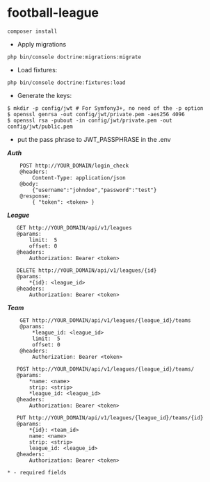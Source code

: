 # football-league

````
composer install
````

- Apply migrations
````
php bin/console doctrine:migrations:migrate
````
- Load fixtures:
````
php bin/console doctrine:fixtures:load
````

- Generate the keys:
````
$ mkdir -p config/jwt # For Symfony3+, no need of the -p option
$ openssl genrsa -out config/jwt/private.pem -aes256 4096
$ openssl rsa -pubout -in config/jwt/private.pem -out config/jwt/public.pem
````

- put the pass phrase to JWT_PASSPHRASE in the .env

***Auth***

````
    POST http://YOUR_DOMAIN/login_check
    @headers:
        Content-Type: application/json
    @body:
        {"username":"johndoe","password":"test"}
    @response:
        { "token": <token> }
 ````       
 
 ***League***   
    
 ````      
    GET http://YOUR_DOMAIN/api/v1/leagues
    @params:
        limit:  5
        offset: 0
    @headers:
        Authorization: Bearer <token>
 ````       
 ````    
    DELETE http://YOUR_DOMAIN/api/v1/leagues/{id}
    @params:
        *{id}: <league_id>
    @headers:
        Authorization: Bearer <token>
````

***Team***   
     
````        
    GET http://YOUR_DOMAIN/api/v1/leagues/{league_id}/teams
    @params:
        *league_id: <league_id>
        limit:  5
        offset: 0
    @headers:
        Authorization: Bearer <token>
 ````       
 ````    
    POST http://YOUR_DOMAIN/api/v1/leagues/{league_id}/teams/
    @params:
        *name: <name>
        strip: <strip>
        *league_id: <league_id>
    @headers:
        Authorization: Bearer <token>
 ````       
 ````    
    PUT http://YOUR_DOMAIN/api/v1/leagues/{league_id}/teams/{id}
    @params:
        *{id}: <team_id>
        name: <name>
        strip: <strip>
        league_id: <league_id>
    @headers:
        Authorization: Bearer <token>
````
````
* - required fields
````
